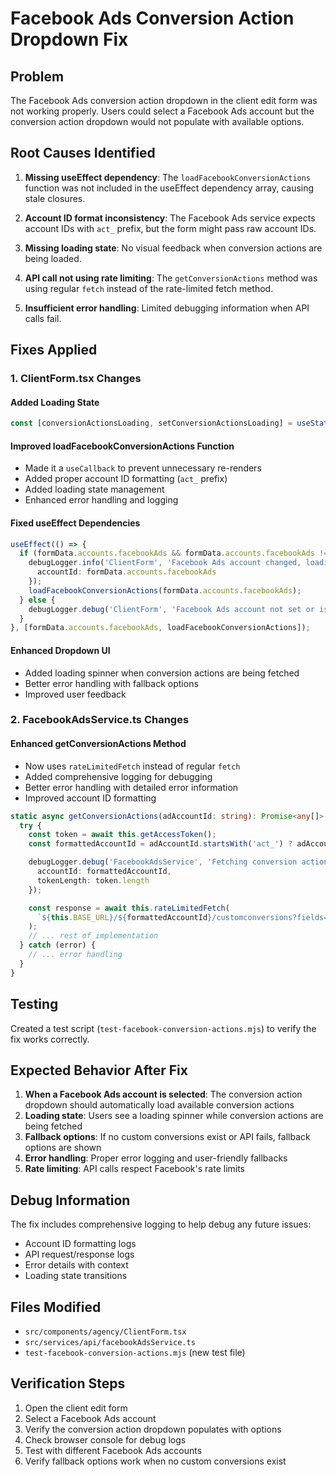 # Facebook Ads Conversion Action Dropdown Fix

## Problem
The Facebook Ads conversion action dropdown in the client edit form was not working properly. Users could select a Facebook Ads account but the conversion action dropdown would not populate with available options.

## Root Causes Identified

1. **Missing useEffect dependency**: The `loadFacebookConversionActions` function was not included in the useEffect dependency array, causing stale closures.

2. **Account ID format inconsistency**: The Facebook Ads service expects account IDs with `act_` prefix, but the form might pass raw account IDs.

3. **Missing loading state**: No visual feedback when conversion actions are being loaded.

4. **API call not using rate limiting**: The `getConversionActions` method was using regular `fetch` instead of the rate-limited fetch method.

5. **Insufficient error handling**: Limited debugging information when API calls fail.

## Fixes Applied

### 1. ClientForm.tsx Changes

#### Added Loading State
```typescript
const [conversionActionsLoading, setConversionActionsLoading] = useState<Record<string, boolean>>({});
```

#### Improved loadFacebookConversionActions Function
- Made it a `useCallback` to prevent unnecessary re-renders
- Added proper account ID formatting (`act_` prefix)
- Added loading state management
- Enhanced error handling and logging

#### Fixed useEffect Dependencies
```typescript
useEffect(() => {
  if (formData.accounts.facebookAds && formData.accounts.facebookAds !== 'none') {
    debugLogger.info('ClientForm', 'Facebook Ads account changed, loading conversion actions', { 
      accountId: formData.accounts.facebookAds 
    });
    loadFacebookConversionActions(formData.accounts.facebookAds);
  } else {
    debugLogger.debug('ClientForm', 'Facebook Ads account not set or is none, skipping conversion actions load');
  }
}, [formData.accounts.facebookAds, loadFacebookConversionActions]);
```

#### Enhanced Dropdown UI
- Added loading spinner when conversion actions are being fetched
- Better error handling with fallback options
- Improved user feedback

### 2. FacebookAdsService.ts Changes

#### Enhanced getConversionActions Method
- Now uses `rateLimitedFetch` instead of regular `fetch`
- Added comprehensive logging for debugging
- Better error handling with detailed error information
- Improved account ID formatting

```typescript
static async getConversionActions(adAccountId: string): Promise<any[]> {
  try {
    const token = await this.getAccessToken();
    const formattedAccountId = adAccountId.startsWith('act_') ? adAccountId : `act_${adAccountId}`;

    debugLogger.debug('FacebookAdsService', 'Fetching conversion actions', { 
      accountId: formattedAccountId,
      tokenLength: token.length 
    });

    const response = await this.rateLimitedFetch(
      `${this.BASE_URL}/${formattedAccountId}/customconversions?fields=id,name,category,type,status&access_token=${token}`
    );
    // ... rest of implementation
  } catch (error) {
    // ... error handling
  }
}
```

## Testing

Created a test script (`test-facebook-conversion-actions.mjs`) to verify the fix works correctly.

## Expected Behavior After Fix

1. **When a Facebook Ads account is selected**: The conversion action dropdown should automatically load available conversion actions
2. **Loading state**: Users see a loading spinner while conversion actions are being fetched
3. **Fallback options**: If no custom conversions exist or API fails, fallback options are shown
4. **Error handling**: Proper error logging and user-friendly fallbacks
5. **Rate limiting**: API calls respect Facebook's rate limits

## Debug Information

The fix includes comprehensive logging to help debug any future issues:
- Account ID formatting logs
- API request/response logs
- Error details with context
- Loading state transitions

## Files Modified

- `src/components/agency/ClientForm.tsx`
- `src/services/api/facebookAdsService.ts`
- `test-facebook-conversion-actions.mjs` (new test file)

## Verification Steps

1. Open the client edit form
2. Select a Facebook Ads account
3. Verify the conversion action dropdown populates with options
4. Check browser console for debug logs
5. Test with different Facebook Ads accounts
6. Verify fallback options work when no custom conversions exist
